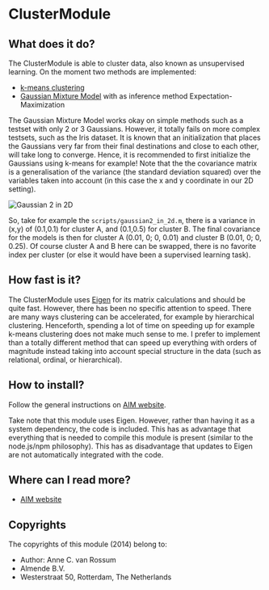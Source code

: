 <!-- Uses markdown syntax for neat display at github. This is the most important thing to your user. Be not afraid that
	you are too long-winded. If you tell someone what the Battacharyya distance is, they probably will appreciate
	that even if they already know. Be also clear about its complexity, say if it is exponential in time or the 
	number of pixels for example. 

	Tips on syntax:
	
	Use pictures:
	  ![picture](https://raw.github.com/git_username/git_repos/master/module_name/some_doc_folder/picture.jpg)

	Use math notation (http://stackoverflow.com/questions/11256433):
	- Experiment on http://latex.codecogs.com/gif.latex?c=\sqrt{E/m} to check your equation
	- Encode the math part c=\sqrt{E/m} on http://www.url-encode-decode.com/urlencode
	- And write it in markdown syntax as:
	   ![equation](http://latex.codecogs.com/gif.latex?c%3D%5Csqrt%7BE%2Fm%7D)
-->

# ClusterModule

## What does it do?

The ClusterModule is able to cluster data, also known as unsupervised learning. On the moment two methods are implemented:

* [k-means clustering](https://en.wikipedia.org/wiki/K-means_clustering)
* [Gaussian Mixture Model](https://en.wikipedia.org/wiki/Mixture_model#Gaussian_mixture_model) with as inference method Expectation-Maximization

The Gaussian Mixture Model works okay on simple methods such as a testset with only 2 or 3 Gaussians. However, it totally fails on more complex testsets, such as the Iris dataset. It is known that an initialization that places the Gaussians very far from their final destinations and close to each other, will take long to converge. Hence, it is recommended to first initialize the Gaussians using k-means for example! Note that the the covariance matrix is a generalisation of the variance (the standard deviation squared) over the variables taken into account (in this case the x and y coordinate in our 2D setting). 
	  
![Gaussian 2 in 2D](https://raw.githubusercontent.com/mrquincle/aim_modules/master/ClusterModule/figures/gaussian2.png)

So, take for example the `scripts/gaussian2_in_2d.m`, there is a variance in (x,y) of (0.1,0.1) for cluster A, and (0.1,0.5) for cluster B. The final covariance for the models is then for cluster A (0.01, 0; 0, 0.01) and cluster B (0.01, 0; 0, 0.25). Of course cluster A and B here can be swapped, there is no favorite index per cluster (or else it would have been a supervised learning task).

## How fast is it?

The ClusterModule uses [Eigen](http://eigen.tuxfamily.org/) for its matrix calculations and should be quite fast. However, there has been no specific attention to speed. There are many ways clustering can be accelerated, for example by hierarchical clustering. Henceforth, spending a lot of time on speeding up for example k-means clustering does not make much sense to me. I prefer to implement than a totally different method that can speed up everything with orders of magnitude instead taking into account special structure in the data (such as relational, ordinal, or hierarchical).

## How to install?

Follow the general instructions on [AIM website](http://dobots.github.com/aim/). 

Take note that this module uses Eigen. However, rather than having it as a system dependency, the code is included. This has as advantage that everything that is needed to compile this module is present (similar to the node.js/npm philosophy). This has as disadvantage that updates to Eigen are not automatically integrated with the code.

## Where can I read more?

* [AIM website](http://dobots.github.com/aim/) 

## Copyrights
The copyrights of this module (2014) belong to:

- Author: Anne C. van Rossum
- Almende B.V.
- Westerstraat 50, Rotterdam, The Netherlands

